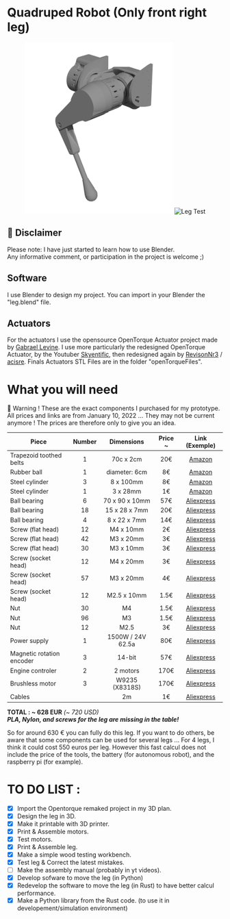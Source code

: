 # Quadruped Robot (Only front right leg)
<p align="middle">
<img src="./images/leg.png" alt="Full 3D Leg" height="400"/>
<img src="./images/leg_test.gif" alt="Leg Test" height="400"/>
</p>

## 🚨 Disclaimer
Please note: I have just started to learn how to use Blender.       
Any informative comment, or participation in the project is welcome ;)

## Software
I use Blender to design my project. You can import in your Blender the "leg.blend" file.

## Actuators
For the actuators I use the opensource OpenTorque Actuator project made by [Gabrael Levine](https://hackaday.io/project/159404-opentorque-actuator).
I use more particularly the redesigned OpenTorque Actuator, by the Youtuber [Skyentific](https://www.youtube.com/c/Skyentific), then redesigned again by [RevisonNr3](https://www.thingiverse.com/thing:5155183) / [acisre](https://discourse.odriverobotics.com/t/opentorque-project-new-design/8280).
Finals Actuators STL Files are in the folder "openTorqueFiles".

# What you will need
🚨 Warning ! These are the exact components I purchased for my prototype. All prices and links are from January 10, 2022 ... They may not be current anymore ! The prices are therefore only to give you an idea.     

| Piece | Number | Dimensions | Price ~ | Link (Exemple) |
|-----|:-----:|:-----:|:----:|:----:|
| Trapezoid toothed belts | 1 | 70c x 2cm | 20€ | [Amazon](https://www.amazon.fr/gp/product/B092PTVXP8/ref=ppx_yo_dt_b_asin_title_o00_s00?ie=UTF8&th=1) |
| Rubber ball | 1 | diameter: 6cm | 8€ | [Amazon](https://www.amazon.fr/gp/product/B00LSO64DY/ref=ppx_yo_dt_b_asin_title_o01_s00?ie=UTF8&th=1) |
| Steel cylinder | 3 | 8 x 100mm | 8€ | [Amazon](https://www.amazon.fr/gp/product/B081JNJPV2/ref=ppx_yo_dt_b_asin_title_o02_s00?ie=UTF8&psc=1) |
| Steel cylinder | 1 | 3 x 28mm | 1€ | [Amazon](https://www.amazon.fr/dp/B07MBNXDT3?psc=1&smid=A38WCF64ZZVDKC&ref_=chk_typ_imgToDp) |
| Ball bearing | 6 | 70 x 90 x 10mm | 57€ | [Aliexpress](https://fr.aliexpress.com/item/763194187.html?spm=a2g0o.9042311.0.0.2f326c37LDlLac) |
| Ball bearing | 18 | 15 x 28 x 7mm  | 20€ | [Aliexpress](https://fr.aliexpress.com/item/900706083.html?spm=a2g0o.9042311.0.0.2f326c37LDlLac) |
| Ball bearing | 4 | 8 x 22 x 7mm | 14€ | [Aliexpress](https://fr.aliexpress.com/item/4000984095586.html?spm=a2g0o.productlist.0.0.61861a5d8KFBDv&algo_pvid=ec68e3f1-2c37-41c1-afe2-a78161561c80&aem_p4p_detail=20220113064419712349172646800007422009&algo_exp_id=ec68e3f1-2c37-41c1-afe2-a78161561c80-9&pdp_ext_f=%7B%22sku_id%22%3A%2210000013194931970%22%7D&pdp_pi=-1%3B3.72%3B-1%3B-1%40salePrice%3BEUR%3Bsearch-mainSearch) |
| Screw (flat head) | 12 | M4 x 10mm | 2€ | [Aliexpress](https://fr.aliexpress.com/item/1005003411992910.html?spm=a2g0o.9042311.0.0.2f326c37LDlLac) |
| Screw (flat head) | 42 | M3 x 20mm | 3€ | [Aliexpress](https://fr.aliexpress.com/item/4001072025844.html?spm=a2g0o.9042311.0.0.2f326c37LDlLac) |
| Screw (flat head) | 30 | M3 x 10mm | 3€ | [Aliexpress](https://fr.aliexpress.com/item/4001072025844.html?spm=a2g0o.9042311.0.0.2f326c37LDlLac) |
| Screw (socket head) | 12 | M4 x 20mm | 3€ | [Aliexpress](https://fr.aliexpress.com/item/1005001975621423.html?spm=a2g0o.9042311.0.0.2f326c37LDlLac) |
| Screw (socket head) | 57 | M3 x 20mm | 4€ | [Aliexpress](https://fr.aliexpress.com/item/1005001975621423.html?spm=a2g0o.9042311.0.0.2f326c37LDlLac) |
| Screw (socket head) | 12 | M2.5 x 10mm | 1.5€ | [Aliexpress](https://fr.aliexpress.com/item/1005001975621423.html?spm=a2g0o.9042311.0.0.2f326c37LDlLac) |
| Nut | 30 | M4 | 1.5€ | [Aliexpress](https://fr.aliexpress.com/item/32798773566.html?spm=a2g0o.9042311.0.0.2f326c37LDlLac) |
| Nut | 96 | M3 | 1.5€ | [Aliexpress](https://fr.aliexpress.com/item/32798773566.html?spm=a2g0o.9042311.0.0.2f326c37LDlLac) |
| Nut | 12 | M2.5 | 3€ | [Aliexpress](https://fr.aliexpress.com/item/32798773566.html?spm=a2g0o.9042311.0.0.2f326c37LDlLac) |
| Power supply | 1 | 1500W / 24V 62.5a | 80€ | [Aliexpress](https://fr.aliexpress.com/item/4000918005199.html?spm=a2g0o.9042311.0.0.2f326c37LDlLac) |
| Magnetic rotation encoder | 3 | 14-bit | 57€ | [Aliexpress](https://fr.aliexpress.com/item/1005001688635554.html?spm=a2g0o.9042311.0.0.2f326c37LDlLac) |
| Engine controler | 2 | 2 motors | 170€ | [Aliexpress](https://fr.aliexpress.com/item/1005002349959313.html?spm=a2g0o.9042311.0.0.2f326c37LDlLac) |
| Brushless motor | 3 | W9235 (X8318S) | 170€ | [Aliexpress](https://fr.aliexpress.com/item/4001103601935.html?spm=a2g0o.9042311.0.0.2f326c37LDlLac) |
| Cables |  | 2m | 1€ | [Aliexpress](https://fr.aliexpress.com/item/1005001876779326.html?spm=a2g0o.9042311.0.0.20926c37dbOLOt) |

**TOTAL : ~ 628 EUR** *(~ 720 USD)*   
***PLA, Nylon, and screws for the leg are missing in the table!***

So for around 630 € you can fully do this leg. If you want to do others, be aware that some components can be used for several legs ...
For 4 legs, I think it could cost 550 euros per leg. However this fast calcul does not include the price of the tools, the battery (for autonomous robot), and the raspberry pi (for example).

# TO DO LIST :
- [x] Import the Opentorque remaked project in my 3D plan.      
- [x] Design the leg in 3D.     
- [x] Make it printable with 3D printer.        
- [X] Print & Assemble motors.      
- [X] Test motors.      
- [X] Print & Assemble leg.     
- [X] Make a simple wood testing workbench.      
- [X] Test leg & Correct the latest mistakes.       
- [ ] Make the assembly manual (probably in yt videos).        
- [X] Develop sofware to move the leg (in Python)         
- [X] Redevelop the software to move the leg (in Rust) to have better calcul performance.       
- [X] Make a Python library from the Rust code. (to use it in developement/simulation environment)
